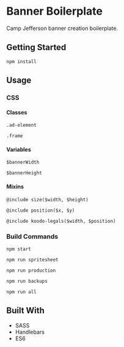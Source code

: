 # Banner Boilerplate
Camp Jefferson banner creation boilerplate.

## Getting Started
`npm install`

## Usage

### CSS

#### Classes

`.ad-element`

`.frame`

#### Variables

`$bannerWidth`

`$bannerHeight`

#### Mixins

`@include size($width, $height)`

`@include position($x, $y)`

`@include koodo-legals($width, $position)`

### Build Commands

`npm start`

`npm run spritesheet`

`npm run production`

`npm run backups`

`npm run all`

## Built With
- SASS
- Handlebars
- ES6